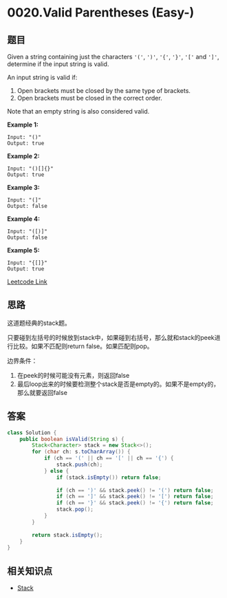 # 0020.Valid Parentheses (Easy-)

## 题目
Given a string containing just the characters `'('`, `')'`, `'{'`, `'}'`, `'['` and `']'`, determine if the input string is valid.

An input string is valid if:

1. Open brackets must be closed by the same type of brackets.
2. Open brackets must be closed in the correct order.

Note that an empty string is also considered valid.

**Example 1:**

```
Input: "()"
Output: true
```

**Example 2:**

```
Input: "()[]{}"
Output: true
```

**Example 3:**

```
Input: "(]"
Output: false
```

**Example 4:**

```
Input: "([)]"
Output: false
```

**Example 5:**

```
Input: "{[]}"
Output: true
```

[Leetcode Link](https://leetcode.com/problems/valid-parentheses/)

## 思路

这道题经典的stack题。

只要碰到左括号的时候放到stack中，如果碰到右括号，那么就和stack的peek进行比较。如果不匹配则return false。如果匹配则pop。

边界条件：
1. 在peek的时候可能没有元素，则返回false
2. 最后loop出来的时候要检测整个stack是否是empty的。如果不是empty的，那么就要返回false

## 答案

```Java
class Solution {
    public boolean isValid(String s) {
        Stack<Character> stack = new Stack<>();
        for (char ch: s.toCharArray()) {
            if (ch == '(' || ch == '[' || ch == '{') {
                stack.push(ch);
            } else {
                if (stack.isEmpty()) return false;
                
                if (ch == ')' && stack.peek() != '(') return false;
                if (ch == ']' && stack.peek() != '[') return false;
                if (ch == '}' && stack.peek() != '{') return false;
                stack.pop();
            }
        }
        
        return stack.isEmpty();
    }
}
```

## 相关知识点
+ [Stack](/Stack/)
